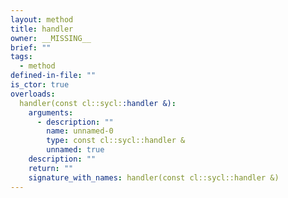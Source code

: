 ```yaml
---
layout: method
title: handler
owner: __MISSING__
brief: ""
tags:
  - method
defined-in-file: ""
is_ctor: true
overloads:
  handler(const cl::sycl::handler &):
    arguments:
      - description: ""
        name: unnamed-0
        type: const cl::sycl::handler &
        unnamed: true
    description: ""
    return: ""
    signature_with_names: handler(const cl::sycl::handler &)
---
```

